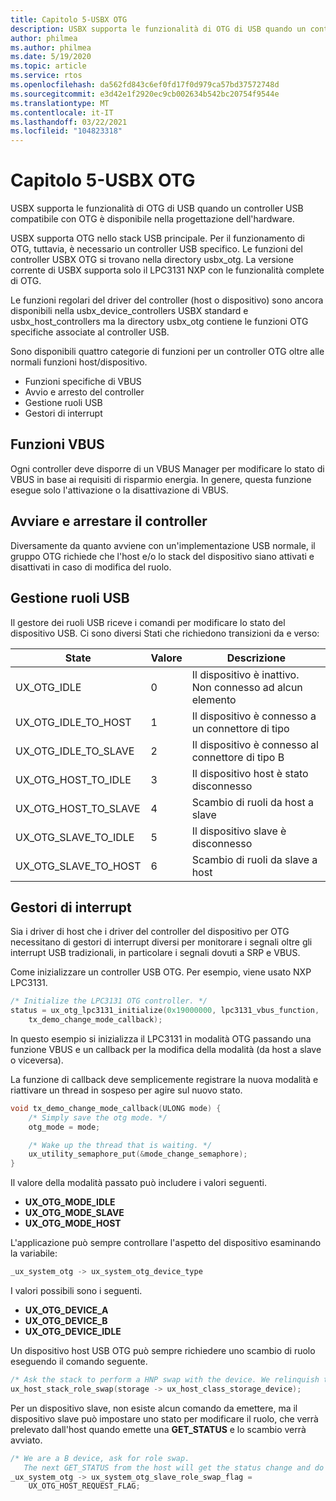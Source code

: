 ```yaml
---
title: Capitolo 5-USBX OTG
description: USBX supporta le funzionalità di OTG di USB quando un controller USB compatibile con OTG è disponibile nella progettazione dell'hardware.
author: philmea
ms.author: philmea
ms.date: 5/19/2020
ms.topic: article
ms.service: rtos
ms.openlocfilehash: da562fd843c6ef0fd17f0d979ca57bd37572748d
ms.sourcegitcommit: e3d42e1f2920ec9cb002634b542bc20754f9544e
ms.translationtype: MT
ms.contentlocale: it-IT
ms.lasthandoff: 03/22/2021
ms.locfileid: "104823318"
---
```

# <a name="chapter-5---usbx-otg"></a>Capitolo 5-USBX OTG

USBX supporta le funzionalità di OTG di USB quando un controller USB compatibile con OTG è disponibile nella progettazione dell'hardware.

USBX supporta OTG nello stack USB principale. Per il funzionamento di OTG, tuttavia, è necessario un controller USB specifico. Le funzioni del controller USBX OTG si trovano nella directory usbx_otg. La versione corrente di USBX supporta solo il LPC3131 NXP con le funzionalità complete di OTG.

Le funzioni regolari del driver del controller (host o dispositivo) sono ancora disponibili nella usbx_device_controllers USBX standard e usbx_host_controllers ma la directory usbx_otg contiene le funzioni OTG specifiche associate al controller USB.

Sono disponibili quattro categorie di funzioni per un controller OTG oltre alle normali funzioni host/dispositivo.

- Funzioni specifiche di VBUS
- Avvio e arresto del controller
- Gestione ruoli USB
- Gestori di interrupt

## <a name="vbus-functions"></a>Funzioni VBUS

Ogni controller deve disporre di un VBUS Manager per modificare lo stato di VBUS in base ai requisiti di risparmio energia. In genere, questa funzione esegue solo l'attivazione o la disattivazione di VBUS.

## <a name="start-and-stop-the-controller"></a>Avviare e arrestare il controller

Diversamente da quanto avviene con un'implementazione USB normale, il gruppo OTG richiede che l'host e/o lo stack del dispositivo siano attivati e disattivati in caso di modifica del ruolo.

## <a name="usb-role-manager"></a>Gestione ruoli USB

Il gestore dei ruoli USB riceve i comandi per modificare lo stato del dispositivo USB. Ci sono diversi Stati che richiedono transizioni da e verso:

| State                    | Valore | Descrizione                                           |
| ------------------------ | ----- | ----------------------------------------------------- |
| UX_OTG_IDLE            | 0     | Il dispositivo è inattivo. Non connesso ad alcun elemento |
| UX_OTG_IDLE_TO_HOST  | 1     | Il dispositivo è connesso a un connettore di tipo             |
| UX_OTG_IDLE_TO_SLAVE | 2     | Il dispositivo è connesso al connettore di tipo B             |
| UX_OTG_HOST_TO_IDLE  | 3     | Il dispositivo host è stato disconnesso                          |
| UX_OTG_HOST_TO_SLAVE | 4     | Scambio di ruoli da host a slave                          |
| UX_OTG_SLAVE_TO_IDLE | 5     | Il dispositivo slave è disconnesso                          |
| UX_OTG_SLAVE_TO_HOST | 6     | Scambio di ruoli da slave a host                          |

## <a name="interrupt-handlers"></a>Gestori di interrupt

Sia i driver di host che i driver del controller del dispositivo per OTG necessitano di gestori di interrupt diversi per monitorare i segnali oltre gli interrupt USB tradizionali, in particolare i segnali dovuti a SRP e VBUS.

Come inizializzare un controller USB OTG. Per esempio, viene usato NXP LPC3131.

```C
/* Initialize the LPC3131 OTG controller. */
status = ux_otg_lpc3131_initialize(0x19000000, lpc3131_vbus_function,
    tx_demo_change_mode_callback);
```

In questo esempio si inizializza il LPC3131 in modalità OTG passando una funzione VBUS e un callback per la modifica della modalità (da host a slave o viceversa).

La funzione di callback deve semplicemente registrare la nuova modalità e riattivare un thread in sospeso per agire sul nuovo stato.

```C
void tx_demo_change_mode_callback(ULONG mode) {
    /* Simply save the otg mode. */
    otg_mode = mode;

    /* Wake up the thread that is waiting. */
    ux_utility_semaphore_put(&mode_change_semaphore);
}
```

Il valore della modalità passato può includere i valori seguenti.

- **UX_OTG_MODE_IDLE**
- **UX_OTG_MODE_SLAVE**
- **UX_OTG_MODE_HOST**

L'applicazione può sempre controllare l'aspetto del dispositivo esaminando la variabile:

```C
_ux_system_otg -> ux_system_otg_device_type
```

I valori possibili sono i seguenti.

- **UX_OTG_DEVICE_A**
- **UX_OTG_DEVICE_B**
- **UX_OTG_DEVICE_IDLE**

Un dispositivo host USB OTG può sempre richiedere uno scambio di ruolo eseguendo il comando seguente.

```C
/* Ask the stack to perform a HNP swap with the device. We relinquish the host role to A device. */
ux_host_stack_role_swap(storage -> ux_host_class_storage_device);
```

Per un dispositivo slave, non esiste alcun comando da emettere, ma il dispositivo slave può impostare uno stato per modificare il ruolo, che verrà prelevato dall'host quando emette una **GET_STATUS** e lo scambio verrà avviato.

```C
/* We are a B device, ask for role swap.
   The next GET_STATUS from the host will get the status change and do the HNP. */
_ux_system_otg -> ux_system_otg_slave_role_swap_flag =
    UX_OTG_HOST_REQUEST_FLAG;
```
